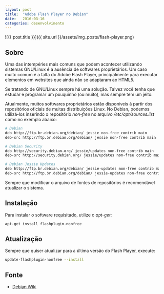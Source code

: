 ```yaml
---
layout: post
title:  "Adobe Flash Player no Debian"
date:   2016-03-16
categories: desenvolvimento
---
```


![{{ post.title }}]({{ site.url }}/assets/img_posts/flash-player.png)

## Sobre

Uma das intempéries mais comuns que podem acontecer utilizando sistemas GNU/Linux é a ausência de softwares proprietários. Um caso muito comum é a falta do Adobe Flash Player, principalmente para executar elementos em websites que ainda não se adaptaram ao HTML5.

Se tratando de GNU/Linux sempre há uma solução. Talvez você tenha que estudar e programar um pouquinho (ou muito), mas sempre tem um jeito.

Atualmente, muitos softwares proprietários estão disponíveis à partir dos repositórios oficiais de muitas distribuições Linux. No Debian, podemos utilizá-los inserindo o repositório _non-free_ no arquivo _/etc/apt/sources.list_ como no exemplo abaixo:

```sh
# Debian
deb http://ftp.br.debian.org/debian/ jessie non-free contrib main
deb-src http://ftp.br.debian.org/debian/ jessie non-free contrib main

# Debian Security
deb http://security.debian.org/ jessie/updates non-free contrib main
deb-src http://security.debian.org/ jessie/updates non-free contrib main

# Debian Jessie Updates
deb http://ftp.br.debian.org/debian/ jessie-updates non-free contrib main
deb-src http://ftp.br.debian.org/debian/ jessie-updates non-free contrib main
```

Sempre que modificar o arquivo de fontes de repositórios é recomendável atualizar o sistema.

## Instalação

Para instalar o software requisitado, utilize o _apt-get_:

```sh
apt-get install flashplugin-nonfree
```

## Atualização

Sempre que quiser atualizar para a última versão do Flash Player, execute:

```sh
update-flashplugin-nonfree --install
```

## Fonte

- [Debian Wiki](https://wiki.debian.org/FlashPlayer)

